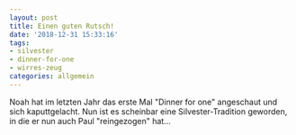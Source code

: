 ```yaml
---
layout: post
title: Einen guten Rutsch!
date: '2018-12-31 15:33:16'
tags:
- silvester
- dinner-for-one
- wirres-zeug
categories: allgemein
---
```

Noah hat im letzten Jahr das erste Mal "Dinner for one" angeschaut und sich kaputtgelacht. Nun ist es scheinbar eine Silvester-Tradition geworden, in die er nun auch Paul "reingezogen" hat...